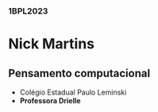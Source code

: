 ### 1BPL2023
# Nick Martins
## Pensamento computacional
- Colégio Estadual Paulo Leminski
- **Professora Drielle**
